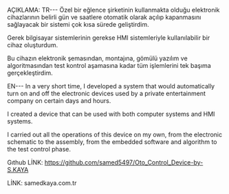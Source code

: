 AÇIKLAMA: 
TR---
Özel bir eğlence şirketinin kullanmakta olduğu elektronik cihazlarının belirli gün ve saatlere otomatik olarak açılıp kapanmasını sağlayacak bir sistemi çok kısa sürede geliştirdim. 

Gerek bilgisayar sistemlerinin gerekse HMI sistemleriyle kullanılabilir bir cihaz oluşturdum. 

Bu cihazın elektronik şemasından, montajına, gömülü yazılım ve algoritmasından test kontrol aşamasına kadar tüm işlemlerini tek başıma gerçekleştirdim.

EN---
In a very short time, I developed a system that would automatically turn on and off the electronic devices used by a private entertainment company on certain days and hours. 

I created a device that can be used with both computer systems and HMI systems. 

I carried out all the operations of this device on my own, from the electronic schematic to the assembly, from the embedded software and algorithm to the test control phase.

Gıthub LİNK: https://github.com/samed5497/Oto_Control_Device-by-S.KAYA

LİNK: samedkaya.com.tr
